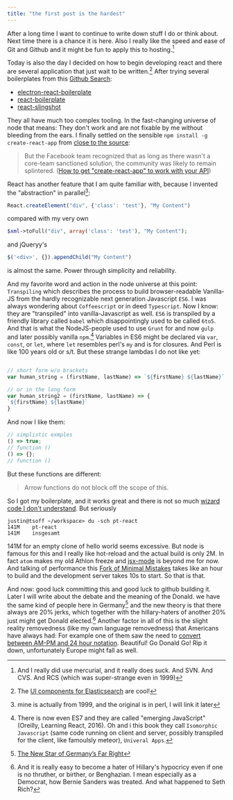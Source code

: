 ```yaml
---
title: "the first post is the hardest"
---
```


After a long time I want to continue to write down stuff I do or think about. Next time there is a chance it is here. Also I really like the speed and ease of Git and Github and it might be fun to apply this to hosting.[^4]

Today is also the day I decided on how to begin developing react and there are several application that just wait to be written.[^7] After trying several boilerplates from this [Github Search](https://github.com/search?o=desc&q=react+boilerplate&s=stars&type=Repositories&utf8=%E2%9C%93):

* [electron-react-boilerplate](https://github.com/chentsulin/electron-react-boilerplate)
* [react-boilerplate](https://github.com/mxstbr/react-boilerplate)
* [react-slingshot](https://github.com/coryhouse/react-slingshot)

They all have much too complex tooling.  In the fast-changing universe of node that means: They don't work and are not fixable by me without bleeding from the ears. I finally settled on the sensible `npm install -g create-react-app` from [close to the source](https://github.com/facebookincubator/create-react-app):

> But the Facebook team recognized that as long as there wasn't a core-team sanctioned solution, the community was likely to remain splintered. ([How to get "create-react-app" to work with your API](https://www.fullstackreact.com/articles/using-create-react-app-with-a-server/))

React has another feature that I am quite familiar with, because I invented the "abstraction" in parallel[^8]:


``` javascript
React.createElement("div", {'class': 'test'}, "My Content")
```

compared with my very own

``` php
$xml->toFull("div", array('class': 'test'), "My Content");
```

and jQueryy's

``` javascript
$('<div>', {}).appendChild("My Content")
```
is almost the same. Power through simplicity and reliability. 


<!--
And there there are the beautiful `stateless functional components` which are fun in any language.
-->


And my favorite word and action in the node universe at this point: `Transpiling` which describes the process to build browser-readable Vanilla-JS from the hardly recognizable next generation Javascript `ES6`. I was always wondering about `Coffeescript` or in deed `Typescript`. Now I know: they are "transpiled" into vanilla-Javascript as well. `ES6` is transpiled by a friendly library called `babel` which disappointingly used to be called `6to5`. And that is what the NodeJS-people used to use `Grunt` for and now `gulp` and later possibly vanilla `npm`.[^5] Variables in ES6 might be declared via `var`, `const`, or `let`, where `let` resembles perl's `my` and is for closures. And Perl is like 100 years old or s/t. But these strange lambdas I do not like yet:

``` javascript

// short form w/o brackets
var human_string = (firstName, lastName) => `${firstName} ${lastName}`

// or in the long form
var human_string2 = (firstName, lastName) => {
`${firstName} ${lastName}`
}

```

And now I like them:

``` javascript
// simplistic exmples
() => true;
// function ()
() => {};
// function ()
```

But these functions are different:

> Arrow functions do not block off the scope of this.


<!-- 
`Destructuring` comes from Perl as well.

``` perl
my ($test) = qw(one two three);
```
But to do that to Objects is creative and a creative use of implicit introspection. It can even be done backwards where the variable-name is the key: `Object literal enhancement`

-->


So I got my boilerplate, and it works great and there is not so much [wizard code I don't understand](https://pragprog.com/the-pragmatic-programmer/extracts/wizards). But seriously

```
justin@tsoff ~/workspace> du -sch pt-react
141M    pt-react
141M    insgesamt
```

141M for an empty clone of hello world seems excessive. But node is famous for this and I really like hot-reload and the actual build is only 2M. In fact `atom` makes my old Athlon freeze and [jsx-mode](https://github.com/jsx/jsx-mode.el) is beyond me for now. And talking of performance this [Fork of Minimal Mistakes](https://github.com/mmistakes/minimal-mistakes) takes like an hour to build and the development server takes 10s to start. So that is that.

And now: good luck committing this and good luck to github building it. Later I will write about the debate and the meaning of the Donald. we have the same kind of people here in Germany[^6] and the new theory is that there always are 20% jerks, which together with the hillary-haters of another 20% just might get Donald elected.[^2] Another factor in all of this is the slight reality removedness (like my own language removedness) that Americans have always had: For example one of them saw the need to [convert between AM-PM and 24 hour notation](http://www.easysurf.cc/cmtime.htm). Beautiful! Go Donald Go! Rip it down, unfortunately Europe might fall as well.










[^2]: And it is really easy to become a hater of Hillary's hypocricy even if one is no thruther, or birther, or Benghazian. I mean especially as a Democrat, how Bernie Sanders was treated. And what happened to Seth Rich?

[^4]: And I really did use mercurial, and it really does suck. And SVN. And CVS. And RCS (which was super-strange even in 1999)

[^5]: There is now even ES7 and they are called "emerging JavaScript" (Oreilly, Learning React, 2016). Oh and i this book they call `Isomorphic Javascript` (same code running on client and server, possibly transpiled for the client, like famoulsly meteor), `Univeral Apps`.

[^6]: [The New Star of Germany’s Far Right](http://www.newyorker.com/magazine/2016/10/03/the-new-star-of-germanys-far-right)

[^7]: The [UI components for Elasticsearch](http://searchkit.co/) are cool!

[^8]: mine is actually from 1999, and the original is in perl, I will link it later
